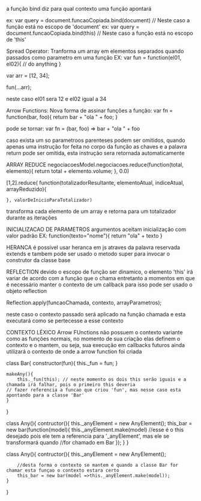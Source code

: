 a função bind diz para qual contexto uma função apontará

ex: var query = document.funcaoCopiada.bind(document) // Neste caso a função está no escopo de 'document'
ex: var query = document.funcaoCopiada.bind(this) // Neste caso a função está no escopo de 'this'

Spread Operator: Tranforma um array em elementos separados quando passados como parametro em uma função
EX:
var fun = function(el01, el02){
    // do anything
}

var arr = [12, 34];

fun(...arr);

neste caso el01 sera 12 e el02 igual a 34

Arrow Functions: Nova forma de assinar funções
a função:
var fn = function(bar, foo){
    return bar + "ola " + foo;
}

pode se tornar:
var fn = (bar, foo) => bar + "ola " + foo

caso exista um so parametroos parenteses podem ser omitidos, quando apenas uma instrução for feita no corpo da função as chaves e 
a palavra return pode ser omitida, esta instrução sera retornada automaticamente

ARRAY REDUCE
negociacoesModel.negociacoes.reduce(function(total, elemento){
                    return total + elemento.volume;
                }, 0.0)

[1,2].reduce(
    function(totalizadorResultante, elementoAtual, indiceAtual, arrayReduzido){

    }, valorDeInicioParaTotalizador)                

transforma cada elemento de um array e retorna para um totalizador durante as iterações

INICIALIZACAO DE PARAMETROS
argumentos aceitam inicialização com valor padrão
EX:
function(texto="nome"){
    return "ola" + texto
}

HERANCA
é possivel usar heranca em js atraves da palavra reservada extends
e tambem  pode ser usado o metodo super para invocar o construtor da classe base

REFLECTION
devido o escopo de função ser dinamico, o elemento 'this' irá variar de acordo com a função que o chama
entretanto a momentos em que é necessário manter o contexto de um callback para isso pode ser usado o objeto reflection

Reflection.apply(funcaoChamada, contexto, arrayParametros);

neste caso o contexto passado será aplicado na função chamada e esta executará como se pertecesse a esse contexto

CONTEXTO LÉXICO
Arrow FUnctions não possuem o contexto variante como as funções normais, no momento de sua criação elas definem o contexto
e o mantem, ou seja, sua execução em callbacks futuros ainda utilizará o contexto de onde a arrow function foi criada


class Bar{
    constructor(fun){
        this._fun = fun;
    }

    makeAny(){
        this._fun(this); // neste momento os dois this serão iguais e a chamada irá falhar, pois o primeiro this deveria                                         // fazer referencia a funcao que criou 'fun', mas nesse caso esta apontando para a classe 'Bar'
    }
}

class Any(){
    contructor(){
        this._anyElement = new AnyElement();
        this_bar = new bar(function(model){
        this._anyElement.make(model) //esse é o this desejado pois ele tem a referencia para '_anyElement', mas ele se transformará quando                                   //for chamado em Bar
        });
    }
}

class Any(){
    contructor(){
        this._anyElement = new AnyElement();

        //desta forma o contexto se mantem e quando a classe Bar for chamar esta funçao o contexto estara certo
        this_bar = new bar(model =>this._anyElement.make(model));
    }
}